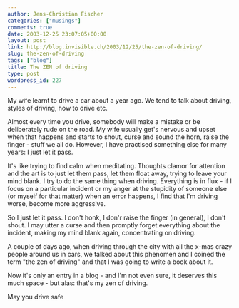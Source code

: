```yaml
---
author: Jens-Christian Fischer
categories: ["musings"]
comments: true
date: 2003-12-25 23:07:05+00:00
layout: post
link: http://blog.invisible.ch/2003/12/25/the-zen-of-driving/
slug: the-zen-of-driving
tags: ["blog"]
title: The ZEN of driving
type: post
wordpress_id: 227
---
```


My wife learnt to drive a car about a year ago. We tend to talk about driving, styles of driving, how to drive etc. 

Almost every time you drive, somebody will make a mistake or be deliberately rude on the road.  My wife usually get's nervous and upset when that happens and starts to shout, curse and sound the horn, raise the finger - stuff we all do. However, I have practised something else for many years: I just let it pass. 

It's like trying to find calm when meditating. Thoughts clamor for attention and the art is to just let them pass, let them float away, trying to leave your mind blank. I try to do the same thing when driving. Everything is in flux - if I focus on a particular incident or my anger at the stupidity of someone else (or myself for that matter) when an error happens, I find that I'm driving worse, become more aggressive.

So I just let it pass. I don't honk, I don'r raise the finger (in general), I don't shout. I may utter a curse and then promptly forget everything about the incident, making my mind blank again, concentrating on driving.

A couple of days ago, when driving through the city with all the x-mas crazy people around us in cars, we talked about this phenomen and I coined the term "the zen of driving" and that I was going to write a book about it. 

Now it's only an entry in a blog - and I'm not even sure, it deserves this much space - but alas: that's my zen of driving.

May you drive safe
